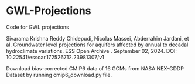 # GWL-Projections

Code for GWL projections

 Sivarama Krishna Reddy Chidepudi, Nicolas Massei, Abderrahim Jardani, et al. Groundwater level projections for aquifers affected by annual to decadal hydroclimate variations. ESS Open Archive . September 02, 2024.
DOI: 10.22541/essoar.172526712.23981307/v1

Download bias-corrected CMIP6 data of 16 GCMs from NASA NEX-GDDP Dataset by running cmip6_download.py file.

